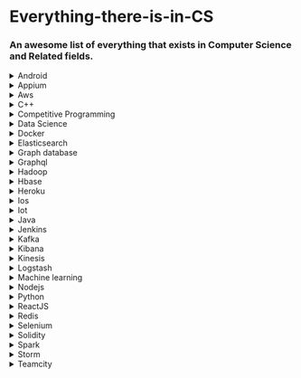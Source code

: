 # Everything-there-is-in-CS

### An awesome list of everything that exists in Computer Science and Related fields.

<details>
<summary>Android </summary>
<br>Category/Type - <br>OS<br>
<br>Official Documnetation - <br>https://developer.android.com/docs<br>
<br>Best YouTube creators - <br>https://www.youtube.com/channel/UC9M7-jzdU8CVrQo1JwmIdWA<br>https://www.youtube.com/channel/UCB2B0AuQgk6eOMbWR7qiqew<br>https://www.youtube.com/channel/UC58_wzhvJta3hDSPvRLDAqg<br>https://www.youtube.com/channel/UCl6DxakCjDR5AfRwWhWNbMg<br>
<br>Useful Websites - <br>https://www.reddit.com/r/Android/<br>https://www.androidauthority.com/<br>
<br>Dedicated Github page - <br>https://github.com/wasabeef/awesome-android-ui <br> https://github.com/JStumpp/awesome-android <br>https://github.com/wasabeef/awesome-android-libraries<br>
<br>Best Courses - 	<br>https://developer.android.com/courses<br>https://www.codingninjas.com/courses/online-android-Development-kotlin<br>https://www.udemy.com/course/kotlin-android-developer-masterclass/<br>https://www.coursera.org/specializations/advanced-app-android<br>
<br>Ohter Tips / Hacks - <br>https://techbeacon.com/app-dev-testing/how-become-better-android-developer-30-bite-sized-pro-tips<br>https://medium.com/@abangfadli/a-month-full-of-android-development-tips-and-tricks-b98c17627aa<br>https://www.raywenderlich.com/2807578-android-studio-tips-and-tricks<br><br><br>
</details>

<details>
<summary>Appium </summary>
<br>Category/Type -
<br>Official Documnetation -
<br>Best YouTube creators -
<br>Useful Websites -
<br>Dedicated Github page -
<br>Best Courses -
<br>Ohter Tips / Hacks - <br><br>
</details>

<details>
<summary>Aws </summary>
<br>Category/Type -
<br>Official Documnetation -
<br>Best YouTube creators -
<br>Useful Websites -
<br>Dedicated Github page -
<br>Best Courses -
<br>Ohter Tips / Hacks - <br><br>
</details>

<details>
<summary>C++ </summary>
<br>Category/Type - <br>Programming Language<br>
<br>Official Documnetation - <br>https://devdocs.io/cpp/<br>
<br>Best YouTube creators - <br>https://www.youtube.com/channel/UC8butISFwT-Wl7EV0hUK0BQ<br>https://www.youtube.com/channel/UCeVMnSShP_Iviwkknt83cww<br>https://www.youtube.com/channel/UCfv8cds8AfIM3UZtAWOz6Gg<br>
<br>Useful Websites - <br>https://www.reddit.com/r/cpp/<br>https://stackoverflow.com/questions/tagged/C++<br>
<br>Dedicated Github page - <br>https://gist.github.com/johnmcfarlane/1b2d9c83e4d3f700ba61e2df4077c613<br>https://github.com/fffaraz/awesome-cpp<br>
<br>Best Courses - <br>https://www.codingninjas.com/courses/onlline-c-plus-plus-course<br>https://www.youtube.com/playlist?list=PLu0W_9lII9agpFUAlPFe_VNSlXW5uE0YL<br>
<br>Ohter Tips / Hacks - <br>https://www.geeksforgeeks.org/c-plus-plus/<br>https://www.geeksforgeeks.org/c-tricks-competitive-programming-c-11/<br>http://www.cplusplus.com/articles/tips/<br>https://medium.com/dsc-dypcoe/must-know-c-tips-and-tricks-for-competitive-programming-part-1-d8a4d38243f5<br>https://codeforces.com/blog/entry/74684<br>
https://medium.com/@marinamakarova/26-tips-on-c-programming-61cb54900234<br><br>
</details>

<details>
<summary>Competitive Programming</summary>
<br>
Category/Type - <br>
Brain Storming<br>
<br>
Official Documnetation - <br>
https://cp-algorithms.com<br>
<br>
Best YouTube creators - <br>
https://www.youtube.com/channel/UCBr_Fu6q9iHYQCh13jmpbrg<br>
https://www.youtube.com/channel/UCKuDLsO0Wwef53qdHPjbU2Q<br>
https://www.youtube.com/channel/UC7rNzgC2fEBVpb-q_acpsmw<br>
https://www.youtube.com/channel/UCfv8cds8AfIM3UZtAWOz6Gg<br>
https://www.youtube.com/channel/UC1fLEeYICmo3O9cUsqIi7HA<br>
https://www.youtube.com/channel/UCRPMAqdtSgd0Ipeef7iFsKw<br>
https://www.youtube.com/channel/UC9fDC_eBh9e_bogw87DbGKQ<br>
<br>
Useful Websites -
<br>
https://codeforces.com/<br>
https://atcoder.jp/<br>
https://www.codechef.com/<br>
https://www.hackerrank.com/<br>
https://www.spoj.com/<br>
https://leetcode.com/<br>
https://projecteuler.net/archives<br>
https://www.topcoder.com/<br>
https://cses.fi/problemset/<br>
https://twchen.gitbook.io/leetcode/<br>
https://www.pramp.com/#/<br>
https://docs.google.com/document/d/1wUCqhVHydWiDk6FJdFLSMpgigNrGcs4OFZg0Wa7JGEw/edit<br>
https://www.hackerearth.com/practice/<br>
https://interviewing.io<br>
https://www.bigocheatsheet.com/<br>
<br>
Dedicated Github page - <br>
https://github.com/kth-competitive-programming/kactl<br>
https://github.com/JayantGoel001/CP-Resources<br>
https://github.com/Ashishgup1/Competitive-Coding<br>
https://github.com/JayantGoel001/Competitive-Programming-Resources<br>
https://github.com/bqi343/USACO<br>
https://github.com/JayantGoel001/geeksforgeeks.pdf<br>
https://github.com/Errichto/youtube<br>
<br>
Best Courses - <br>
https://www.hackerearth.com/getstarted-competitive-programming/<br>
https://practice.geeksforgeeks.org/courses/competitive-programming-live<br>
https://www.codingninjas.com/courses/online-competitive-programming-course<br>
https://www.coursera.org/learn/competitive-programming-core-skills<br>
https://www.classcentral.com/course/competitive-programming-core-skills-11713<br>
<br>
Ohter Tips / Hacks - <br>
https://codeforces.com/blog/entry/44991<br>
https://codeforces.com/blog/entry/82884<br>
https://leetcode.com/discuss/interview-question/352460/Google-Online-Assessment-Questions<br>
https://www.quora.com/What-are-the-best-ways-to-master-dynamic-programming/answer/Sameer-Gulati-3<br>
https://www.quora.com/How-do-I-get-good-at-math-for-competitive-programming/answer/Sameer-Gulati-3<br>
https://www.quora.com/How-can-I-be-good-at-graph-theory-based-programming-problems-in-competitive-programming/answer/Sameer-Gulati-3<br>
https://www.quora.com/What-is-a-list-of-data-structures-that-a-competitive-programmer-must-know/answer/Sameer-Gulati-3?c<br>
https://leetcode.com/discuss/general-discussion/651719/how-to-solve-dp-string-template-and-4-steps-to-be-followed<br>
https://technicalbattle.blogspot.com/2020/05/best-blogs-on-codeforces-links-for-best.html<br>
https://petr-mitrichev.blogspot.com<br>
https://www.hackerearth.com/blog/developers/7-steps-to-improve-your-data-structure-and-algorithm-skills/<br>
https://hackernoon.com/14-patterns-to-ace-any-coding-interview-question-c5bb3357f6ed<br>
https://www.quora.com/q/techiedelight/500-Data-Structures-and-Algorithms-interview-questions-and-their-solutions<br>
https://www.geeksforgeeks.org/top-10-algorithms-in-interview-questions/<br>
<br><br>
</details>

<details>
<summary>Data Science</summary>
<br>
Category/Type - <br>
Development<br>
<br>
Official Documnetation - <br>
https://python-data-science.readthedocs.io/en/latest/<br>
<br>
Best YouTube creators - <br>
https://youtu.be/-ETQ97mXXF0<br>
https://youtube.com/playlist?list=PLeo1K3hjS3us_ELKYSj_Fth2tIEkdKXvV<br>
https://youtu.be/ua-CiDNNj30<br>
<br>
Useful Websites -
<br>
https://www.kaggle.com/<br>
http://flowingdata.com/<br>
http://fastml.com/<br>
http://www.datasciencecentral.com/<br>
<br>
Dedicated Github page - <br>
https://github.com/ossu/data-science<br>
https://github.com/academic/awesome-datascience<br>
https://github.com/hhhrrrttt222111/DS_and_ML_projects<br>
https://github.com/JayantGoel001/Data-Science--Cheat-Sheet<br>
<br>
Best Courses - <br>
https://www.hackerearth.com/practice/machine-learning/prerequisites-of-machine-learning/basic-probability-models-and-rules/tutorial/<br>
https://www.udemy.com/course/complete-data-science-course-beginner-to-advance/<br>
https://www.coursera.org/degrees/master-of-data-science-hse<br>
<br>
Ohter Tips / Hacks - <br>
https://www.geeksforgeeks.org/overview-of-data-science/<br>
https://www.geeksforgeeks.org/machine-learning-and-data-science/<br>
https://www.geeksforgeeks.org/how-to-become-a-data-scientist-in-2019-a-complete-guide/<br>
https://www.geeksforgeeks.org/difference-between-data-science-and-data-analytics/<br>
https://www.geeksforgeeks.org/python-for-data-science/<br>
https://www.geeksforgeeks.org/the-future-of-data-science/<br>
https://www.analyticsvidhya.com/blog/2015/10/tips-tricks-awesom-data-science-jobs/<br>
https://towardsdatascience.com/practical-tips-for-beginners-in-data-science-debunking-few-myths-30537117a4e4<br>
<br><br>
</details>

<details>
<summary>Docker </summary>
<br>Category/Type -
<br>Official Documnetation -
<br>Best YouTube creators -
<br>Useful Websites -
<br>Dedicated Github page -
<br>Best Courses -
<br>Ohter Tips / Hacks - <br><br>
</details>

<details>
<summary>Elasticsearch </summary>
<br>Category/Type -
<br>Official Documnetation -
<br>Best YouTube creators -
<br>Useful Websites -
<br>Dedicated Github page -
<br>Best Courses -
<br>Ohter Tips / Hacks - <br><br>
</details>

<details>
<summary>Graph database </summary>
<br>Category/Type -
<br>Official Documnetation -
<br>Best YouTube creators -
<br>Useful Websites -
<br>Dedicated Github page -
<br>Best Courses -
<br>Ohter Tips / Hacks - <br><br>
</details>

<details>
<summary>Graphql </summary>
<br>Category/Type -
<br>Official Documnetation -
<br>Best YouTube creators -
<br>Useful Websites -
<br>Dedicated Github page -
<br>Best Courses -
<br>Ohter Tips / Hacks - <br><br>
</details>

<details>
<summary>Hadoop </summary>
<br>Category/Type -
<br>Official Documnetation -
<br>Best YouTube creators -
<br>Useful Websites -
<br>Dedicated Github page -
<br>Best Courses -
<br>Ohter Tips / Hacks - <br><br>
</details>

<details>
<summary>Hbase </summary>
<br>Category/Type -
<br>Official Documnetation -
<br>Best YouTube creators -
<br>Useful Websites -
<br>Dedicated Github page -
<br>Best Courses -
<br>Ohter Tips / Hacks - <br><br>
</details>

<details>
<summary>Heroku </summary>
<br>Category/Type -
<br>Official Documnetation -
<br>Best YouTube creators -
<br>Useful Websites -
<br>Dedicated Github page -
<br>Best Courses -
<br>Ohter Tips / Hacks - <br><br>
</details>

<details>
<summary>Ios </summary>
<br>Category/Type -
<br>Official Documnetation -
<br>Best YouTube creators -
<br>Useful Websites -
<br>Dedicated Github page -
<br>Best Courses -
<br>Ohter Tips / Hacks - <br><br>
</details>

<details>
<summary>Iot </summary>
<br>Category/Type -
<br>Official Documnetation -
<br>Best YouTube creators -
<br>Useful Websites -
<br>Dedicated Github page -
<br>Best Courses -
<br>Ohter Tips / Hacks - <br><br>
</details>

<details>
<summary>Java </summary>
<br>Category/Type - <br>
Programming Language<br>
<br>
Official Documnetation - <br>
https://docs.oracle.com/en/java/<br>
<br>
Best YouTube creators - <br>
https://youtube.com/playlist?list=PLu0W_9lII9agS67Uits0UnJyrYiXhDS6q<br>
https://youtube.com/playlist?list=PLsyeobzWxl7oZ-fxDYkOToURHhMuWD1BK<br>
https://youtube.com/playlist?list=PLS1QulWo1RIbfTjQvTdj8Y6yyq4R7g-Al<br>
https://youtu.be/grEKMHGYyns<br>
<br>Useful Websites - <br>
https://www.reddit.com/r/java/<br>
https://stackoverflow.com/questions/tagged/java<br>
http://www.javaworld.com/<br>
<br>Dedicated Github page - <br>
https://github.com/iluwatar/java-design-patterns<br>
https://github.com/kdn251/interviews<br>
https://github.com/TheAlgorithms/Java<br>
https://github.com/akullpp/awesome-java<br>
<br>Best Courses - <br>
https://www.udemy.com/course/java-the-complete-java-developer-course/<br>
https://www.codecademy.com/learn/learn-java<br>
https://www.coursera.org/specializations/java-programming<br>
https://www.coursera.org/learn/intro-java-second-language<br>
<br>Ohter Tips / Hacks - <br>
https://www.geeksforgeeks.org/java/<br>
https://www.geeksforgeeks.org/fast-io-in-java-in-competitive-programming/<br>
https://blog.stoneriverelearning.com/10-java-coding-tips-every-programmer-should-know/<br>
https://www.geeksforgeeks.org/java-tricks-competitive-programming-java-8/<br>
https://www.geeksforgeeks.org/interesting-and-cool-tricks-in-java/<br>
<br>
</details>

<details>
<summary>Jenkins </summary>
<br>Category/Type -
<br>Official Documnetation -
<br>Best YouTube creators -
<br>Useful Websites -
<br>Dedicated Github page -
<br>Best Courses -
<br>Ohter Tips / Hacks - <br><br>
</details>

<details>
<summary>Kafka </summary>
<br>Category/Type -
<br>Official Documnetation -
<br>Best YouTube creators -
<br>Useful Websites -
<br>Dedicated Github page -
<br>Best Courses -
<br>Ohter Tips / Hacks - <br><br>
</details>

<details>
<summary>Kibana </summary>
<br>Category/Type -
<br>Official Documnetation -
<br>Best YouTube creators -
<br>Useful Websites -
<br>Dedicated Github page -
<br>Best Courses -
<br>Ohter Tips / Hacks - <br><br>
</details>

<details>
<summary>Kinesis </summary>
<br>Category/Type -
<br>Official Documnetation -
<br>Best YouTube creators -
<br>Useful Websites -
<br>Dedicated Github page -
<br>Best Courses -
<br>Ohter Tips / Hacks - <br><br>
</details>

<details>
<summary>Logstash </summary>
<br>Category/Type -
<br>Official Documnetation -
<br>Best YouTube creators -
<br>Useful Websites -
<br>Dedicated Github page -
<br>Best Courses -
<br>Ohter Tips / Hacks - <br><br>
</details>

<details>
<summary>Machine learning </summary>
<br>Category/Type -
<br>Official Documnetation -
<br>Best YouTube creators -
<br>Useful Websites -
<br>Dedicated Github page -
<br>Best Courses -
<br>Ohter Tips / Hacks - <br><br>
</details>

<details>
<summary>Nodejs </summary>
<br>Category/Type -
<br>Official Documnetation -
<br>Best YouTube creators -
<br>Useful Websites -
<br>Dedicated Github page -
<br>Best Courses -
<br>Ohter Tips / Hacks - <br><br>
</details>

<details>
<summary>Python </summary>
<br>Category/Type - <br>Open Source Programming Language<br>
<br>Official Documnetation - <br>https://docs.python.org/3/<br>
<br>Best YouTube creators - <br>https://www.youtube.com/channel/UC8butISFwT-Wl7EV0hUK0BQ<br>https://www.youtube.com/channel/UCeVMnSShP_Iviwkknt83cww<br>https://www.youtube.com/channel/UCfv8cds8AfIM3UZtAWOz6Gg<br>
<br>Useful Websites - <br>https://www.reddit.com/r/Python/<br>https://stackoverflow.com/questions/tagged/python<br>
<br>Dedicated Github page - <br>https://github.com/topics/python<br>https://github.com/vinta/awesome-python<br>
<br>Best Courses - <br>https://www.codingninjas.com/courses/online-python-course<br>https://codeforcause.org/ds-algo-with-python<br>https://www.udemy.com/course/complete-python-bootcamp/<br>
<br>Ohter Tips / Hacks - <br>https://www.geeksforgeeks.org/10-essential-python-tips-tricks-programmers/<br>https://medium.com/towards-artificial-intelligence/50-python-3-tips-tricks-e5dbe05212d7<br><br>
</details>

<details>
<summary>ReactJS </summary>
<br>Category/Type - <br>JavaScript Framework<br>
<br>Official Documnetation - <br>https://reactjs.org/docs/getting-started.html<br>
<br>Best YouTube creators - <br>https://www.youtube.com/user/TechGuyWeb
<br>https://www.youtube.com/channel/UC80PWRj_ZU8Zu0HSMNVwKWw
<br>https://www.youtube.com/user/hiteshitube
<br>https://www.youtube.com/channel/UC8butISFwT-Wl7EV0hUK0BQ
<br>
<br>ReactJS Projects - <br>https://react-projects.netlify.app/
<br>
<br>Dedicated Github page - <br>https://github.com/enaqx/awesome-react
<br>https://github.com/Hermanya/awesome-react-bootstrap-components
<br>https://github.com/FormidableLabs/spectacle
<br>
<br>Best Courses - 	<br>https://developer.android.com/courses<br>https://www.codingninjas.com/courses/online-android-Development-kotlin<br>https://www.udemy.com/course/kotlin-android-developer-masterclass/<br>https://www.coursera.org/specializations/advanced-app-android<br>
<br>Ohter Tips / Hacks - <br>https://techbeacon.com/app-dev-testing/how-become-better-android-developer-30-bite-sized-pro-tips<br>https://medium.com/@abangfadli/a-month-full-of-android-development-tips-and-tricks-b98c17627aa<br>https://www.raywenderlich.com/2807578-android-studio-tips-and-tricks<br><br><br>
</details>

<details>
<summary>Redis </summary>
<br>Category/Type -
<br>Official Documnetation -
<br>Best YouTube creators -
<br>Useful Websites -
<br>Dedicated Github page -
<br>Best Courses -
<br>Ohter Tips / Hacks - <br><br>
</details>

<details>
<summary>Selenium </summary>
<br>Category/Type -
<br>Official Documnetation -
<br>Best YouTube creators -
<br>Useful Websites -
<br>Dedicated Github page -
<br>Best Courses -
<br>Ohter Tips / Hacks - <br><br>
</details>

<details>
<summary>Solidity </summary>
<br>Category/Type -
<br>Official Documnetation -
<br>Best YouTube creators -
<br>Useful Websites -
<br>Dedicated Github page -
<br>Best Courses -
<br>Ohter Tips / Hacks - <br><br>
</details>

<details>
<summary>Spark </summary>
<br>Category/Type -
<br>Official Documnetation -
<br>Best YouTube creators -
<br>Useful Websites -
<br>Dedicated Github page -
<br>Best Courses -
<br>Ohter Tips / Hacks - <br><br>
</details>

<details>
<summary>Storm </summary>
<br>Category/Type -
<br>Official Documnetation -
<br>Best YouTube creators -
<br>Useful Websites -
<br>Dedicated Github page -
<br>Best Courses -
<br>Ohter Tips / Hacks - <br><br>
</details>

<details>
<summary>Teamcity </summary>
<br>Category/Type -
<br>Official Documnetation -
<br>Best YouTube creators -
<br>Useful Websites -
<br>Dedicated Github page -
<br>Best Courses -
<br>Ohter Tips / Hacks - <br><br>
</details>
